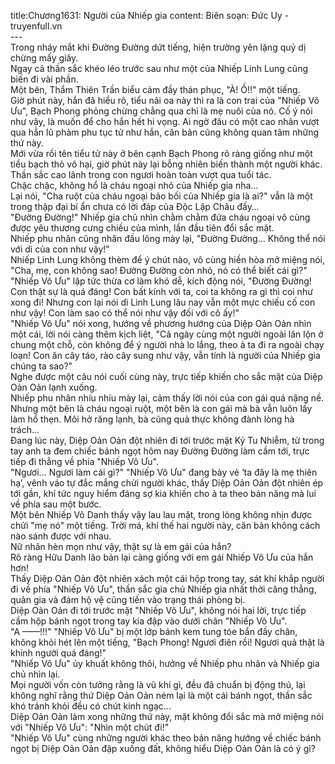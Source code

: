 title:Chương1631: Người của Nhiếp gia
content:
Biên soạn: Đức Uy - truyenfull.vn<br>---<br>Trong nháy mắt khi Đường Đường dứt tiếng, hiện trường yên lặng quỷ dị chừng mấy giây.<br>Ngay cả thần sắc khéo léo trước sau như một của Nhiếp Linh Lung cũng biến đi vài phần.<br>Một bên, Thẩm Thiên Trần biểu cảm đầy thán phục, "À! Ồ!!" một tiếng.<br>Giờ phút này, hắn đã hiểu rõ, tiểu nãi oa này thì ra là con trai của "Nhiếp Vô Ưu", Bạch Phong phỏng chừng chẳng qua chỉ là mẹ nuôi của nó. Cố ý nói như vậy, là muốn để cho hắn hết hi vọng. Ai ngờ đâu có một cao nhân vượt qua hẳn lũ phàm phu tục tử như hắn, căn bản cũng không quan tâm những thứ này.<br>Mới vừa rồi tên tiểu tử này ở bên cạnh Bạch Phong rõ ràng giống như một tiểu bạch thỏ vô hại, giờ phút này lại bỗng nhiên biến thành một người khác. Thần sắc cao lãnh trong con ngươi hoàn toàn vượt qua tuổi tác.<br>Chậc chậc, không hổ là cháu ngoại nhỏ của Nhiếp gia nha...<br>Lại nói, "Cha ruột của cháu ngoại bảo bối của Nhiếp gia là ai?" vẫn là một trong thập đại bí ẩn chưa có lời đáp của Độc Lập Châu đấy…<br>"Đường Đường!" Nhiếp gia chủ nhìn chằm chằm đứa cháu ngoại vô cùng được yêu thương cưng chiều của mình, lần đầu tiên đổi sắc mặt.<br>Nhiếp phu nhân cũng nhăn đầu lông mày lại, "Đường Đường... Không thể nói với dì của con như vậy!"<br>Nhiếp Linh Lung không thèm để ý chút nào, vô cùng hiền hòa mở miệng nói, "Cha, mẹ, con không sao! Đường Đường còn nhỏ, nó có thể biết cái gì?"<br>"Nhiếp Vô Ưu" lập tức thừa cơ làm khó dễ, kích động nói, "Đường Đường! Con thật sự là quá đáng! Con bất kính với ta, coi ta không ra gì thì coi như xong đi! Nhưng con lại nói dì Linh Lung lâu nay vẫn một mực chiếu cố con như vậy! Con làm sao có thể nói như vậy đối với cô ấy!"<br>"Nhiếp Vô Ưu" nói xong, hướng về phương hướng của Diệp Oản Oản nhìn một cái, lời nói càng thêm kịch liệt, "Cả ngày cùng một người ngoài lăn lộn ở chung một chỗ, còn không để ý người nhà lo lắng, theo ả ta đi ra ngoài chạy loạn! Con ăn cây táo, rào cây sung như vậy, vẫn tính là người của Nhiếp gia chúng ta sao?"<br>Nghe được một câu nói cuối cùng này, trực tiếp khiến cho sắc mặt của Diệp Oản Oản lạnh xuống.<br>Nhiếp phu nhân nhíu nhíu mày lại, cảm thấy lời nói của con gái quá nặng nề. Nhưng một bên là cháu ngoại ruột, một bên là con gái mà bà vẫn luôn lấy làm hổ thẹn. Môi hở răng lạnh, bà cũng quả thực không đành lòng hà trách...<br>Đang lúc này, Diệp Oản Oản đột nhiên đi tới trước mặt Kỷ Tu Nhiễm, từ trong tay anh ta đem chiếc bánh ngọt hôm nay Đường Đường làm cầm tới, trực tiếp đi thẳng về phía "Nhiếp Vô Ưu".<br>"Ngươi... Ngươi làm cái gì?" "Nhiếp Vô Ưu" đang bày vẻ ‘ta đây là mẹ thiên hạ’, vênh váo tự đắc mắng chửi người khác, thấy Diệp Oản Oản đột nhiên ép tới gần, khí tức nguy hiểm đáng sợ kia khiến cho ả ta theo bản năng mà lui về phía sau một bước.<br>Một bên Nhiếp Vô Danh thấy vậy lau lau mặt, trong lòng không nhịn được chửi "mẹ nó" một tiếng. Trời má, khí thế hai người này, căn bản không cách nào sánh được với nhau.<br>Nữ nhân hèn mọn như vậy, thật sự là em gái của hắn?<br>Rõ ràng Hữu Danh lão bản lại càng giống với em gái Nhiếp Vô Ưu của hắn hơn!<br>Thấy Diệp Oản Oản đột nhiên xách một cái hộp trong tay, sát khí khắp người đi về phía "Nhiếp Vô Ưu", thần sắc gia chủ Nhiếp gia nhất thời căng thẳng, quản gia và đám hộ vệ cũng tiến vào trạng thái phòng bị.<br>Diệp Oản Oản đi tới trước mặt "Nhiếp Vô Ưu", không nói hai lời, trực tiếp cầm hộp bánh ngọt trong tay kia đập vào dưới chân "Nhiếp Vô Ưu".<br>"A ——!!!" "Nhiếp Vô Ưu" bị một lớp bánh kem tung tóe bắn đầy chân, không khỏi hét lên một tiếng, "Bạch Phong! Ngươi điên rồi! Ngươi quả thật là khinh người quá đáng!"<br>"Nhiếp Vô Ưu" ủy khuất không thôi, hướng về Nhiếp phu nhân và Nhiếp gia chủ nhìn lại.<br>Mọi người vốn còn tưởng rằng là vũ khí gì, đều đã chuẩn bị động thủ, lại không nghĩ rằng thứ Diệp Oản Oản ném lại là một cái bánh ngọt, thần sắc khó tránh khỏi đều có chút kinh ngạc...<br>Diệp Oản Oản làm xong những thứ này, mặt không đổi sắc mà mở miệng nói với "Nhiếp Vô Ưu": "Nhìn một chút đi!"<br>"Nhiếp Vô Ưu" cùng những người khác theo bản năng hướng về chiếc bánh ngọt bị Diệp Oản Oản đập xuống đất, không hiểu Diệp Oản Oản là có ý gì?